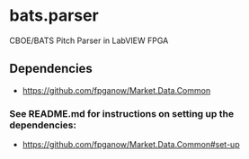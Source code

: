 # bats.parser
CBOE/BATS Pitch Parser in LabVIEW FPGA

## Dependencies
- https://github.com/fpganow/Market.Data.Common

### See README.md for instructions on setting up the dependencies:
- https://github.com/fpganow/Market.Data.Common#set-up
